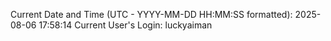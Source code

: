 Current Date and Time (UTC - YYYY-MM-DD HH:MM:SS formatted): 2025-08-06 17:58:14
Current User's Login: luckyaiman

